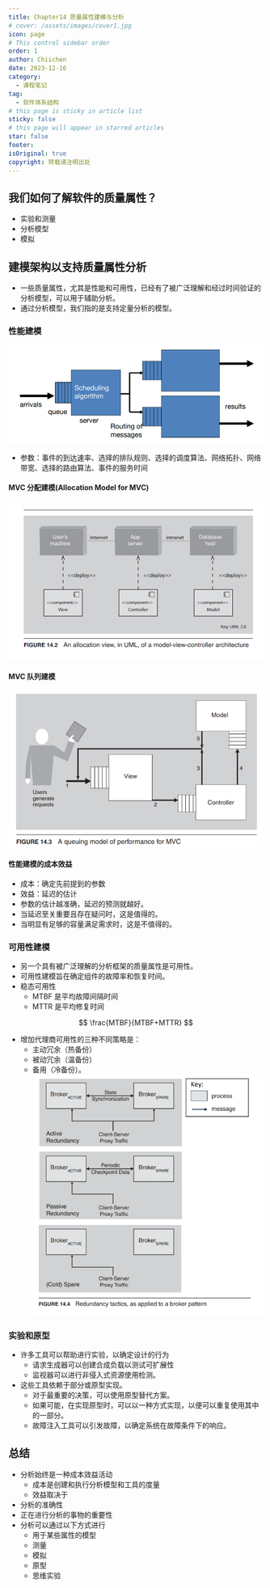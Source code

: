 ```yaml
---
title: Chapter14 质量属性建模与分析
# cover: /assets/images/cover1.jpg
icon: page
# This control sidebar order
order: 1
author: Chiichen
date: 2023-12-16
category:
  - 课程笔记
tag:
  - 软件体系结构
# this page is sticky in article list
sticky: false
# this page will appear in starred articles
star: false
footer:
isOriginal: true
copyright: 转载请注明出处
---
```


## 我们如何了解软件的质量属性？

- 实验和测量
- 分析模型
- 模拟

## 建模架构以支持质量属性分析

- 一些质量属性，尤其是性能和可用性，已经有了被广泛理解和经过时间验证的分析模型，可以用于辅助分析。
- 通过分析模型，我们指的是支持定量分析的模型。

### 性能建模

![Performance Models](images/Chapter14质量属性建模与分析/image.png)

- 参数：事件的到达速率、选择的排队规则、选择的调度算法、网络拓扑、网络带宽、选择的路由算法、事件的服务时间

#### MVC 分配建模(Allocation Model for MVC)

![Allocation Model](images/Chapter14质量属性建模与分析/image-1.png)

#### MVC 队列建模

![A queuing model of performance for MVC](images/Chapter14质量属性建模与分析/image-2.png)

#### 性能建模的成本效益

- 成本：确定先前提到的参数
- 效益：延迟的估计
- 参数的估计越准确，延迟的预测就越好。
- 当延迟至关重要且存在疑问时，这是值得的。
- 当明显有足够的容量满足需求时，这是不值得的。

### 可用性建模

- 另一个具有被广泛理解的分析框架的质量属性是可用性。
- 可用性建模旨在确定组件的故障率和恢复时间。
- 稳态可用性
  - MTBF 是平均故障间隔时间
  - MTTR 是平均修复时间

$$
\frac{MTBF}{MTBF+MTTR}
$$

- 增加代理商可用性的三种不同策略是：
  - 主动冗余（热备份）
  - 被动冗余（温备份）
  - 备用（冷备份）。
    ![Redundancy tactics, as applied to a broker pattern](images/Chapter14质量属性建模与分析/image-3.png)

### 实验和原型

- 许多工具可以帮助进行实验，以确定设计的行为
  - 请求生成器可以创建合成负载以测试可扩展性
  - 监视器可以进行非侵入式资源使用检测。
- 这些工具依赖于部分或原型实现。
  - 对于最重要的决策，可以使用原型替代方案。
  - 如果可能，在实现原型时，可以以一种方式实现，以便可以重复使用其中的一部分。
  - 故障注入工具可以引发故障，以确定系统在故障条件下的响应。

## 总结

- 分析始终是一种成本效益活动
  - 成本是创建和执行分析模型和工具的度量
  - 效益取决于
- 分析的准确性
- 正在进行分析的事物的重要性
- 分析可以通过以下方式进行
  - 用于某些属性的模型
  - 测量
  - 模拟
  - 原型
  - 思维实验
